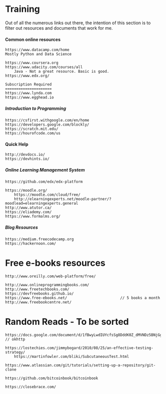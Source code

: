 # Training

Out of all the numerous links out there, the intention of this section is to filter out resources and documents that work for me.

#### Common online resources

```
https://www.datacamp.com/home
Mostly Python and Data Science

https://www.coursera.org
https://www.udacity.com/courses/all
    Java - Not a great resource. Basic is good.
https://www.edx.org/

Subscription Required
=====================
https://www.lynda.com
https://www.egghead.io
```

##### Introduction to Programming

```
https://csfirst.withgoogle.com/en/home
https://developers.google.com/blockly/
https://scratch.mit.edu/
https://hourofcode.com/us
```

#### Quick Help

```
http://devdocs.io/
https://devhints.io/
```

##### Online Learning Management System

```
https://github.com/edx/edx-platform

https://moodle.org/
    https://moodle.com/cloud/free/
    http://elearningexperts.net/moodle-partner/?moodlead=elearningexperts.general
http://www.atutor.ca/
https://eliademy.com/
https://www.formalms.org/
```

##### Blog Resources

```
https://medium.freecodecamp.org
https://hackernoon.com/
```

# Free e-books resources

```
http://www.oreilly.com/web-platform/free/

http://www.onlineprogrammingbooks.com/
http://www.freetechbooks.com/
https://devfreebooks.github.io/
https://www.free-ebooks.net/                        // 5 books a month
http://www.freebookcentre.net/
```

# Random Reads - To be sorted

```
https://docs.google.com/document/d/1fBwyLwdIUYcfsSg8DddK0Z_dMVNDz5BNjGg2nkAncUo/edit        // okhttp

https://lostechies.com/jimmybogard/2010/08/25/an-effective-testing-strategy/
    https://martinfowler.com/bliki/SubcutaneousTest.html

https://www.atlassian.com/git/tutorials/setting-up-a-repository/git-clone

https://github.com/bitcoinbook/bitcoinbook

https://closebrace.com/
```



